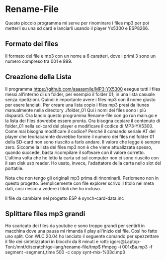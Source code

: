 # Rename-File
Questo piccolo programma mi serve per rinominare i files mp3 per poi metterli 
su una sd card e lanciarli usando il player Yx5300 e ESP8266.

## Formato dei files
Il formato del file è mp3 con un nome a 6 caratteri, dove i primi 3 sono un numero
compreso tra 001 e 999.

## Creazione della Lista
Il programma https://github.com/aaaasmile/MP3-YX5300 esegue tutti i files messi all'interno
di un folder, per esempio il folder 01, in una lista casuale senza ripetizioni.
Quindi è importante avere i files mp3 con il nome giusto per esere lanciati.
Per creare una lista copio i files mp3 presi da itunes manualmente nella directory ./folder_01
Qui i nomi dei files sono i più disparati. 
Ora lancio questo programma Rename-file con go run main.go e la lista dei files dovrebbe essere
pronta. 
Ora bisogna copiare il contenuto di folder_01 nella sd-card del player e modificare il codice di 
MP3-YX5300. 
Come mai bisogna modificare il codice? Perché il comando seriale AT del player che teoriacamnte
dovrebbe fornire il numero dei files nel folder 01 della SD-card non sono riuscito a farlo andare.
Il valore che legge è sempre zero.
Siccome la lista dei files mp3 non è che viene attualizzata spesso, quando succede, basta ricompilare
il software con il valore corretto.
L'ultima volta che ho letto la carta sd sul computer non ci sono riuscito con il san disk usb reader.
Ho usato, invece, l'adattatore della carta nello slot del portatile.

Nota che non tengo gli originali mp3 prima di rinominarli. Perlomeno non in questo progetto.
Semplicemente con file explorer scrivo il titolo nei meta dati, così riesco a vedere i titoli che ho incluso.

Il file da cambiare nel progetto ESP è synch-card-data.inc

## Splittare files mp3 grandi
Ho scaricato dei files da youtube e sono troppo grandi per sentirli in macchina 
dove una pausa mi rimanda il play all'inizio del file. Così ho fatto uno split.
Con WLC 20.04 ho lanciato il seguente comando per spezzettare il file dei sintetizzatori in
blocchi da 8 minuti e rotti:
igors@Laptop-Toni:/mnt/d/scratch/go-lang/rename-file/tmp$ ffmpeg -i 001xBa.mp3 -f segment -segment_time 500 -c copy synt-mix-%03d.mp3